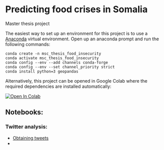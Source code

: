 # Predicting food crises in Somalia

Master thesis project

The easiest way to set up an environment for this project is to use a [Anaconda](https://www.anaconda.com/) virtual environment. Open up an anaconda prompt and run the following commands:

```
conda create -n msc_thesis_food_insecurity
conda activate msc_thesis_food_insecurity
conda config --env --add channels conda-forge
conda config --env --set channel_priority strict
conda install python=3 geopandas
```

Alternatively, this project can be opened in Google Colab where the required dependencies are installed automatically:

[![Open In Colab](https://colab.research.google.com/assets/colab-badge.svg)](https://colab.research.google.com/github/ICascha/Predicting-food-crises-in-Somalia)

## Notebooks:

### Twitter analysis:
* [Obtaining tweets](https://nbviewer.org/github/ICascha/Predicting-food-crises-in-Somalia/blob/main/notebooks/obtaining_twitter_data.ipynb)
*
